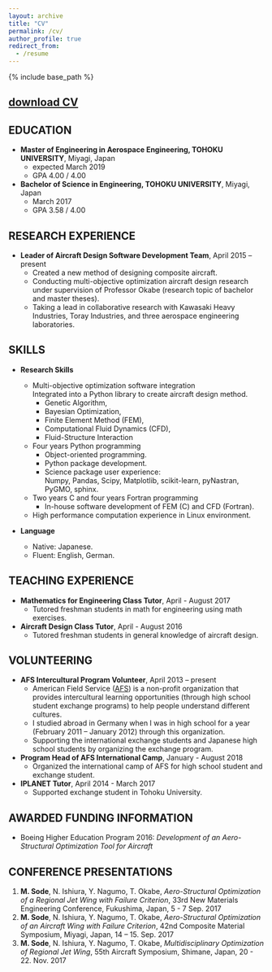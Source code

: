 ```yaml
---
layout: archive
title: "CV"
permalink: /cv/
author_profile: true
redirect_from:
  - /resume
---
```


{% include base_path %}

## [download CV](cv.pdf)
<!-- ====== -->

<!-- <br /> -->

## EDUCATION
<!-- ====== -->

* **Master of Engineering in Aerospace Engineering, TOHOKU UNIVERSITY**, Miyagi, Japan
  * expected March 2019
  * GPA 4.00 / 4.00
* **Bachelor of Science in Engineering, TOHOKU UNIVERSITY**, Miyagi, Japan
  * March 2017
  * GPA 3.58 / 4.00

<!-- <br /> -->

## RESEARCH EXPERIENCE
<!-- ====== -->

* **Leader of Aircraft Design Software Development Team**, April 2015 – present
  * Created a new method of designing composite aircraft.
  * Conducting multi-objective optimization aircraft design research under supervision of Professor Okabe (research topic of bachelor and master theses).
  * Taking a lead in collaborative research with Kawasaki Heavy Industries, Toray Industries, and three aerospace engineering laboratories.

<!-- <br /> -->

## SKILLS
<!-- ====== -->

* **Research Skills**
  * Multi-objective optimization software integration  
      Integrated into a Python library to create aircraft design method.
    * Genetic Algorithm,
    * Bayesian Optimization,
    * Finite Element Method (FEM),
    * Computational Fluid Dynamics (CFD),
    * Fluid-Structure Interaction
  * Four years Python programming
    * Object-oriented programming.
    * Python package development.
    * Science package user experience:  
      Numpy, Pandas, Scipy,
      Matplotlib, scikit-learn, pyNastran, PyGMO, sphinx.
  * Two years C and four years Fortran programming
    * In-house software development of FEM (C) and CFD (Fortran).
  * High performance computation experience in Linux environment.

* **Language**
  * Native: Japanese.
  * Fluent: English, German.

<!-- <br /> -->

## TEACHING EXPERIENCE
<!-- ====== -->

* **Mathematics for Engineering Class Tutor**, April - August 2017
  * Tutored freshman students in math for engineering using math exercises.
* **Aircraft Design Class Tutor**, April - August 2016
  * Tutored freshman students in general knowledge of aircraft design.

<!-- <br /> -->

## VOLUNTEERING
<!-- ====== -->

* **AFS Intercultural Program Volunteer**, April 2013 – present
  * American Field Service ([AFS](https://www.afsusa.org/study-abroad/)) is a non-profit organization that provides intercultural learning opportunities (through high school student exchange programs) to help people understand different cultures.
  * I studied abroad in Germany when I was in high school for a year (February 2011 – January 2012) through this organization.
  * Supporting the international exchange students and Japanese high school students by organizing the exchange program.
* **Program Head of AFS International Camp**, January - August 2018
  * Organized the international camp of AFS for high school student and exchange student.
* **IPLANET Tutor**, April 2014 - March 2017
  * Supported exchange student in Tohoku University.

<!-- <br /> -->

## AWARDED FUNDING INFORMATION
<!-- ====== -->

* Boeing Higher Education Program 2016: *Development of an Aero-Structural Optimization Tool for Aircraft*

<!-- <br /> -->

## CONFERENCE PRESENTATIONS
<!-- ====== -->

1. **M. Sode**, N. Ishiura, Y. Nagumo, T. Okabe, *Aero-Structural Optimization of a Regional Jet Wing with Failure Criterion*, 33rd New Materials Engineering Conference, Fukushima, Japan, 5 - 7 Sep. 2017
2. **M. Sode**, N. Ishiura, Y. Nagumo, T. Okabe, *Aero-Structural Optimization of an Aircraft Wing with Failure Criterion*, 42nd Composite Material Symposium, Miyagi, Japan, 14 – 15. Sep. 2017
3. **M. Sode**, N. Ishiura, Y. Nagumo, T. Okabe, *Multidisciplinary Optimization of Regional Jet Wing*, 55th Aircraft Symposium, Shimane, Japan, 20 - 22. Nov. 2017
